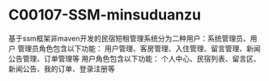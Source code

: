 # C00107-SSM-minsuduanzu
基于ssm框架非maven开发的民宿短租管理系统分为二种用户：系统管理员、用户 管理员角色包含以下功能：  用户管理、客房管理、入住管理、留言管理、新闻公告管理、订单管理等  用户角色包含以下功能：  个人中心、民宿列表、留言区、新闻公告、我的订单、登录注册等
